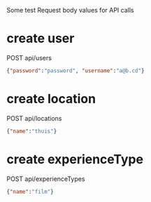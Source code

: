 ﻿Some test Request body values for API calls

# create user
POST api/users

```json
{"password":"password", "username":"a@b.cd"}
```

# create location
POST api/locations

```json
{"name":"thuis"}
```
# create experienceType
POST api/experienceTypes

```json
{"name":"film"}
```